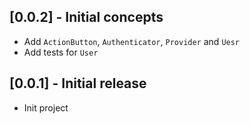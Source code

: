 ## [0.0.2] - Initial concepts

* Add `ActionButton`, `Authenticator`, `Provider` and `Uesr`
* Add tests for `User`

## [0.0.1] - Initial release

* Init project

